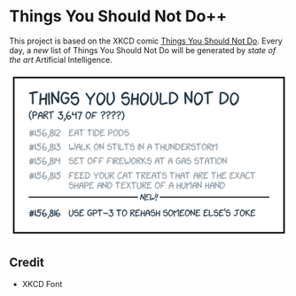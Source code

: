 # Things You Should Not Do++

This project is based on the XKCD comic [Things You Should Not Do](https://xkcd.com/2669/).
Every day, a *new* list of Things You Should Not Do will be generated by *state of the art* Artificial Intelligence.

<p align="center">
  <img src="https://raw.githubusercontent.com/CamerAllan/things-you-should-not-do/master/gh/images/readme.png" />
</p>

## Credit

- XKCD Font